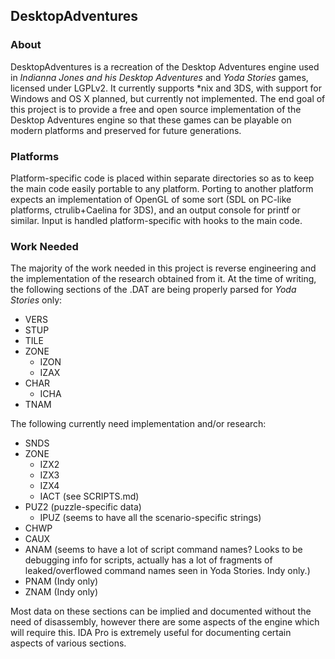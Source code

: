 ## DesktopAdventures

### About

DesktopAdventures is a recreation of the Desktop Adventures engine used in *Indianna Jones and his Desktop Adventures* and *Yoda Stories* games, licensed under LGPLv2. It currently supports *nix and 3DS, with support for Windows and OS X planned, but currently not implemented. The end goal of this project is to provide a free and open source implementation of the Desktop Adventures engine so that these games can be playable on modern platforms and preserved for future generations.

### Platforms

Platform-specific code is placed within separate directories so as to keep the main code easily portable to any platform. Porting to another platform expects an implementation of OpenGL of some sort (SDL on PC-like platforms, ctrulib+Caelina for 3DS), and an output console for printf or similar. Input is handled platform-specific with hooks to the main code.

### Work Needed

The majority of the work needed in this project is reverse engineering and the implementation of the research obtained from it. At the time of writing, the following sections of the .DAT are being properly parsed for *Yoda Stories* only:

- VERS
- STUP
- TILE
- ZONE
  - IZON
  - IZAX
- CHAR
  - ICHA
- TNAM

The following currently need implementation and/or research:

- SNDS
- ZONE
  - IZX2
  - IZX3
  - IZX4
  - IACT (see SCRIPTS.md)
- PUZ2 (puzzle-specific data)
  - IPUZ (seems to have all the scenario-specific strings)
- CHWP
- CAUX
- ANAM (seems to have a lot of script command names? Looks to be debugging info for scripts, actually has a lot of fragments of leaked/overflowed command names seen in Yoda Stories. Indy only.)
- PNAM (Indy only)
- ZNAM (Indy only)

Most data on these sections can be implied and documented without the need of disassembly, however there are some aspects of the engine which will require this. IDA Pro is extremely useful for documenting certain aspects of various sections.
